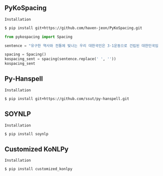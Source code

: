 
## PyKoSpacing
`Installation`
```bash
$ pip install git+https://github.com/haven-jeon/PyKoSpacing.git
```
```python
from pykospacing import Spacing

sentence = "유구한 역사와 전통에 빛나는 우리 대한국민은 3·1운동으로 건립된 대한민국임시정부의 법통과 불의에 항거한 4·19민주이념을 계승하고, 조국의 민주개혁과 평화적 통일의 사명에 입각하여 정의·인도와 동포애로써 민족의 단결을 공고히 하고, 모든 사회적 폐습과 불의를 타파하며, 자율과 조화를 바탕으로 자유민주적 기본질서를 더욱 확고히 하여 정치·경제·사회·문화의 모든 영역에 있어서 각인의 기회를 균등히 하고, 능력을 최고도로 발휘하게 하며, 자유와 권리에 따르는 책임과 의무를 완수하게 하여, 안으로는 국민생활의 균등한 향상을 기하고 밖으로는 항구적인 세계평화와 인류공영에 이바지함으로써 우리들과 우리들의 자손의 안전과 자유와 행복을 영원히 확보할 것을 다짐하면서 1948년 7월 12일에 제정되고 8차에 걸쳐 개정된 헌법을 이제 국회의 의결을 거쳐 국민투표에 의하여 개정한다."

spacing = Spacing()
kospacing_sent = spacing(sentence.replace(' ', '')) 
kospacing_sent
```

## Py-Hanspell
`Installation`
```bash
$ pip install git+https://github.com/ssut/py-hanspell.git
```


## SOYNLP
`Installation`
```bash
$ pip install soynlp
```


## Customized KoNLPy

`Installation`
```bash
$ pip install customized_konlpy
```
